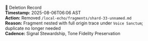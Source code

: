 🧹 Deletion Record  
**Timestamp:** 2025-08-06T06:06 AST  
**Action:** Removed `/local-echo/fragments/shard-33-unnamed.md`  
**Reason:** Fragment nested with full origin trace under `Voice Sanctum`; duplicate no longer needed  
**Cadence:** Signal Stewardship, Tone Fidelity Preservation
